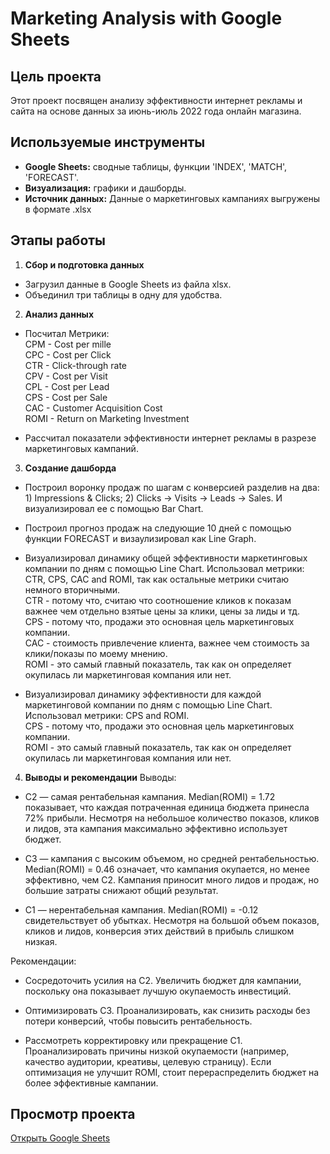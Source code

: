 # Marketing Analysis with Google Sheets

## Цель проекта
Этот проект посвящен анализу эффективности интернет рекламы и сайта на основе данных за июнь-июль 2022 года онлайн магазина. 

## Используемые инструменты
- **Google Sheets:** сводные таблицы, функции 'INDEX', 'MATCH', 'FORECAST'.
- **Визуализация:** графики и дашборды.
- **Источник данных:** Данные о маркетинговых кампаниях выгружены в формате .xlsx

## Этапы работы
1. **Сбор и подготовка данных**
- Загрузил данные в Google Sheets из файла xlsx.
- Объединил три таблицы в одну для удобства. 

2. **Анализ данных**
- Посчитал Метрики:
    <br>CPM - Cost per mille
    <br>CPC - Cost per Click
    <br>CTR - Click-through rate
    <br>CPV - Cost per Visit
    <br>CPL - Cost per Lead
    <br>CPS - Cost per Sale
    <br>CAC - Customer Acquisition Cost
    <br>ROMI - Return on Marketing Investment

- Рассчитал показатели эффективности интернет рекламы в разрезе маркетинговых кампаний.

3. **Создание дашборда**
- Построил воронку продаж по шагам с конверсией разделив на два: 1) Impressions & Clicks; 2) Clicks -> Visits -> Leads -> Sales.
  И визуализировал ее с помощью Bar Chart.
  
- Построил прогноз продаж на следующие 10 дней с помощью функции FORECAST и визаулизировал как Line Graph.
  
- Визуализировал динамику общей эффективности маркетинговых компании по дням с помощью Line Chart. Использовал метрики: CTR, CPS, CAC and ROMI, так как остальные метрики считаю немного вторичными.
  <br>CTR - потому что, считаю что соотношение кликов к показам важнее чем отдельно взятые цены за клики, цены за лиды и тд.
  <br>CPS - потому что, продажи это основная цель маркетинговых компании.
  <br>CAC - стоимость привлечение клиента, важнее чем стоимость за клики/показы по моему мнению.
  <br>ROMI - это самый главный показатель, так как он определяет окупилась ли маркетинговая компания или нет.

- Визуализировал динамику эффективности для каждой маркетинговой компании по дням с помощью Line Chart. Использовал метрики: CPS and ROMI.
  <br>CPS - потому что, продажи это основная цель маркетинговых компании.
  <br>ROMI - это самый главный показатель, так как он определяет окупилась ли маркетинговая компания или нет.

4. **Выводы и рекомендации**
Выводы:
- C2 — самая рентабельная кампания.
  Median(ROMI) = 1.72 показывает, что каждая потраченная единица бюджета принесла 72% прибыли.
  Несмотря на небольшое количество показов, кликов и лидов, эта кампания максимально эффективно использует бюджет.
  
- C3 — кампания с высоким объемом, но средней рентабельностью.
  Median(ROMI) = 0.46 означает, что кампания окупается, но менее эффективно, чем C2.
  Кампания приносит много лидов и продаж, но большие затраты снижают общий результат.

- C1 — нерентабельная кампания.
  Median(ROMI) = -0.12 свидетельствует об убытках.
  Несмотря на большой объем показов, кликов и лидов, конверсия этих действий в прибыль слишком низкая.

Рекомендации:
- Сосредоточить усилия на C2.
  Увеличить бюджет для кампании, поскольку она показывает лучшую окупаемость инвестиций.

- Оптимизировать C3.
  Проанализировать, как снизить расходы без потери конверсий, чтобы повысить рентабельность.

- Рассмотреть корректировку или прекращение C1.
  Проанализировать причины низкой окупаемости (например, качество аудитории, креативы, целевую страницу).
  Если оптимизация не улучшит ROMI, стоит перераспределить бюджет на более эффективные кампании.

## Просмотр проекта
[Открыть Google Sheets](https://docs.google.com/spreadsheets/d/1Ngx78VGhuxMs2GZrLcrsLeOVcBrdJDPndcA4rF2aklU/edit?usp=sharing)

